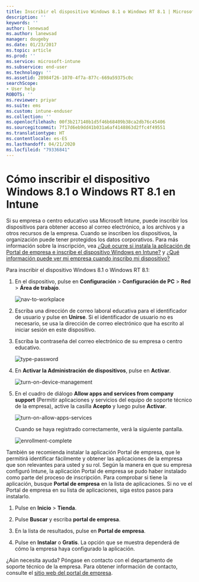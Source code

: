 ```yaml
---
title: Inscribir el dispositivo Windows 8.1 o Windows RT 8.1 | Microsoft Docs
description: ''
keywords: ''
author: lenewsad
ms.author: lanewsad
manager: dougeby
ms.date: 01/23/2017
ms.topic: article
ms.prod: ''
ms.service: microsoft-intune
ms.subservice: end-user
ms.technology: ''
ms.assetid: 28984f26-1070-4f7a-877c-669a59375c0c
searchScope:
- User help
ROBOTS: ''
ms.reviewer: priyar
ms.suite: ems
ms.custom: intune-enduser
ms.collection: ''
ms.openlocfilehash: 00f3b217140b1d5f46b68409b38ca2db76c45406
ms.sourcegitcommit: 7f17d6eb9dd41b031a6af4148863d2ffc4f49551
ms.translationtype: HT
ms.contentlocale: es-ES
ms.lasthandoff: 04/21/2020
ms.locfileid: "79336841"
---
```

# <a name="how-to-enroll-your-windows-81-or-windows-rt-81-device-in-intune"></a>Cómo inscribir el dispositivo Windows 8.1 o Windows RT 8.1 en Intune  

Si su empresa o centro educativo usa Microsoft Intune, puede inscribir los dispositivos para obtener acceso al correo electrónico, a los archivos y a otros recursos de la empresa. Cuando se inscriben los dispositivos, la organización puede tener protegidos los datos corporativos. Para más información sobre la inscripción, vea [¿Qué ocurre si instala la aplicación de Portal de empresa e inscribe el dispositivo Windows en Intune?](what-happens-if-you-install-the-company-portal-app-and-enroll-your-device-in-intune-windows.md) y [¿Qué información puede ver mi empresa cuando inscribo mi dispositivo?](what-info-can-your-company-see-when-you-enroll-your-device-in-intune.md)  


Para inscribir el dispositivo Windows 8.1 o Windows RT 8.1:  

1. En el dispositivo, pulse en **Configuración** &gt; **Configuración de PC** &gt; **Red** &gt; **Área de trabajo**.  

    ![nav-to-workplace](./media/W81-1-workplacejoin.png)  

2. Escriba una dirección de correo laboral educativa para el identificador de usuario y pulse en **Unirse**. Si el identificador de usuario no es necesario, se usa la dirección de correo electrónico que ha escrito al iniciar sesión en este dispositivo.  

3. Escriba la contraseña del correo electrónico de su empresa o centro educativo.  


    ![type-password](./media/W81-2-workplacesettings_signin.png)  

4. En **Activar la Administración de dispositivos**, pulse en **Activar**.  


    ![turn-on-device-management](./media/W81-3-dev-mgt-turn-on.png)  

5. En el cuadro de diálogo **Allow apps and services from company support** (Permitir aplicaciones y servicios del equipo de soporte técnico de la empresa), active la casilla **Acepto** y luego pulse **Activar**.  


    ![turn-on-allow-apps-services](./media/W81-4-agree-allow-apps-services.png)  

    Cuando se haya registrado correctamente, verá la siguiente pantalla.  


    ![enrollment-complete](./media/W81-5-enrolled-done.png)

También se recomienda instalar la aplicación Portal de empresa, que le permitirá identificar fácilmente y obtener las aplicaciones de la empresa que son relevantes para usted y su rol. Según la manera en que su empresa configuró Intune, la aplicación Portal de empresa se pudo haber instalado como parte del proceso de inscripción. Para comprobar si tiene la aplicación, busque **Portal de empresa** en la lista de aplicaciones. Si no ve el Portal de empresa en su lista de aplicaciones, siga estos pasos para instalarlo.

1. Pulse en **Inicio** &gt; **Tienda**.  

2. Pulse **Buscar** y escriba **portal de empresa**.  

3. En la lista de resultados, pulse en **Portal de empresa**.  

4. Pulse en **Instalar** o **Gratis**. La opción que se muestra dependerá de cómo la empresa haya configurado la aplicación.  

¿Aún necesita ayuda? Póngase en contacto con el departamento de soporte técnico de la empresa. Para obtener información de contacto, consulte el [sitio web del portal de empresa](https://go.microsoft.com/fwlink/?linkid=2010980).  
